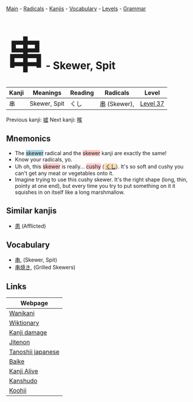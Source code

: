 <style> bigfont {font-size: 100px}</style>
[Main](../README.md) -
[Radicals](../radicals.md) -
[Kanjis](../kanjis.md) -
[Vocabulary](../vocabulary.md) -
[Levels](../levels.md) -
[Grammar](../grammar.md)
# <bigfont> 串</bigfont> - Skewer, Spit 

| Kanji | Meanings | Reading | Radicals | Level |
| --- | --- | --- | --- | --- |
| 串 | Skewer, Spit | くし | [串](../radicals/串.md) (Skewer),  | [Level 37](../levels/wk_level37.md) |

Previous kanji: [嘘](嘘.md) Next kanji: [喉](喉.md) 

## Mnemonics
 * The <span style="background-color:#ADD8E6"> skewer</span> radical and the <span style="background-color:#ffcccb"> skewer</span> kanji are exactly the same!
* Know your radicals, yo.
* Uh oh, this <span style="background-color:#ffcccb"> skewer</span> is really... <span style="background-color:#ffcccb"> cushy</span> (<span style="background-color:#fed8b1"> [くし](https://jisho.org/search/くし)</span>). It's so soft and cushy you can't get any meat or vegetables onto it.
* Imagine trying to use this cushy skewer. It's the right shape (long, thin, pointy at one end), but every time you try to put something on it it squishes in on itself like a long marshmallow.


## Similar kanjis
 * [患](患.md) (Afflicted)


## Vocabulary
 * [串](../vocabulary/串.md), (Skewer, Spit)
* [串焼き](../vocabulary/串.md), (Grilled Skewers)



## Links 

| Webpage |
| --- |
| [Wanikani          ](https://www.wanikani.com/kanji/串) |
| [Wiktionary        ](https://en.wiktionary.org/wiki/串) |
| [Kanji damage      ](http://www.kanjidamage.com/kanji/search?utf8=✓&q=串) |
| [Jitenon           ](https://jitenon.com/kanji/串) |
| [Tanoshii japanese ](https://www.tanoshiijapanese.com/dictionary/kanji.cfm?k=串) |
| [Baike             ](https://baike.baidu.com/item/串) |
| [Kanji Alive       ](https://app.kanjialive.com/串) |
| [Kanshudo          ](https://www.kanshudo.com/searchmn?q=串) |
| [Koohii            ](https://kanji.koohii.com/study/kanji/串) |
